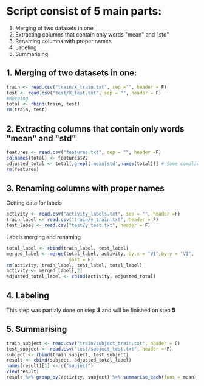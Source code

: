 # Script consist of 5 main parts:
1. Merging of two datasets in one 
2. Extracting columns that contain only words "mean" and "std"
3. Renaming columns with proper names
4. Labeling
5. Summarising 

## 1. Merging of two datasets in one:
``` R
train <- read.csv("train/X_train.txt", sep ="", header = F)
test <- read.csv("test/X_test.txt", sep = "", header = F)
#Merging
total <- rbind(train, test)
rm(train, test)
```
## 2. Extracting columns that contain only words "mean" and "std"
``` R 
features <- read.csv("features.txt", sep = "", header =F)
colnames(total) <- features$V2
adjusted_total <- total[,grepl('mean|std',names(total))] # Some complicated extracting procedure
rm(features)
```
## 3. Renaming columns with proper names
Getting data for labels 
``` R
activity <- read.csv("activity_labels.txt", sep = "", header =F)
train_label <- read.csv("train/y_train.txt", header = F)
test_label <- read.csv("test/y_test.txt", header = F)
```
Labels merging and renaming 
```R
total_label <- rbind(train_label, test_label)
merged_label <- merge(total_label, activity, by.x = "V1",by.y = "V1", 
                       sort = F)
rm(activity, train_label, test_label, total_label)
activity <- merged_label[,2]
adjusted_total_label <- cbind(activity, adjusted_total)
```
## 4. Labeling
This step was partialy done on step **3** and will be finished on step **5**
## 5. Summarising
```R
train_subject <- read.csv("train/subject_train.txt", header = F)
test_subject <- read.csv("test/subject_test.txt", header = F)
subject <- rbind(train_subject, test_subject)
result <- cbind(subject, adjusted_total_label)
names(result)[1] <- c("subject")
View(result)
result %>% group_by(activity, subject) %>% summarise_each(funs = mean)
```
